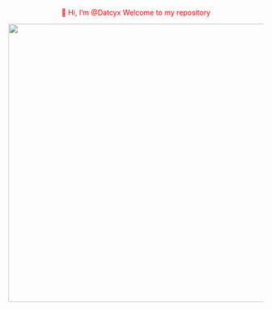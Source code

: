 <p align="center" style="color:red;">👋 Hi, I’m @Datcyx
Welcome to my repository</p>
<p align="center">
  <img src="https://c.tenor.com/Bm8rhOn5xkMAAAAC/keepmovingforward-robot.gif" width="550">
 
</p>
